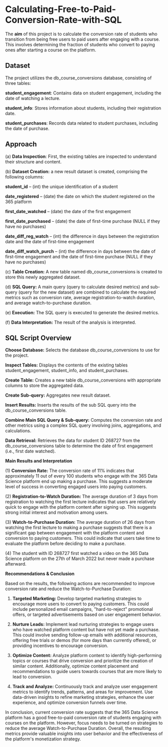 # Calculating-Free-to-Paid-Conversion-Rate-with-SQL

The **aim** of this project is to calculate the conversion rate of students who transition from being free users to paid users after engaging with a course. This involves determining the fraction of students who convert to paying ones after starting a course on the platform.


## **Dataset**

The project utilizes the db_course_conversions database, consisting of three tables:

**student_engagement**: Contains data on student engagement, including the date of watching a lecture.

**student_info**: Stores information about students, including their registration date.

**student_purchases**: Records data related to student purchases, including the date of purchase.


## **Approach**

(a) **Data Inspection**: First, the existing tables are inspected to understand their structure and content.

(b) **Dataset Creation:** a new result dataset is created, comprising the following columns:

**student_id** – (int) the unique identification of a student

**date_registered** – (date) the date on which the student registered on the 365 platform

**first_date_watched** – (date) the date of the first engagement

**first_date_purchased** – (date) the date of first-time purchase (NULL if they have no purchases)

**date_diff_reg_watch** – (int) the difference in days between the registration date and the date of first-time engagement

**date_diff_watch_purch** – (int) the difference in days between the date of first-time engagement and the date of first-time purchase (NULL if they have no purchases)

(c) **Table Creation:**  A new table named db_course_conversions is created to store this newly aggregated dataset.

(d) **SQL Query:** A main query (query to calculate desired metrics) and sub-query (query for the new dataset) are combined to calculate the required metrics such as conversion rate, average registration-to-watch duration, and average watch-to-purchase duration.

(e) **Execution:** The SQL query is executed to generate the desired metrics.

(f) **Data Interpretation:** The result of the analysis is interpreted.


## **SQL Script Overview**

**Choose Database:** Selects the database db_course_conversions to use for the project.

**Inspect Tables:** Displays the contents of the existing tables student_engagement, student_info, and student_purchases.

**Create Table:** Creates a new table db_course_conversions with appropriate columns to store the aggregated data.

**Create Sub-query:** Aggregates new result dataset.

**Insert Results:** Inserts the results of the sub SQL query into the db_course_conversions table.

**Combine Main SQL Query & Sub-query:** Computes the conversion rate and other metrics using a complex SQL query involving joins, aggregations, and calculations.

**Data Retrieval:** Retrieves the data for student ID 268727 from the db_course_conversions table to determine the date of first engagement (i.e., first date watched).


**Main Results and Interpretation**

(1) **Conversion Rate:** The conversion rate of 11% indicates that approximately 11 out of every 100 students who engage with the 365 Data Science platform end up making a purchase. This suggests a moderate level of success in converting engaged users into paying customers.

(2) **Registration-to-Watch Duration:** The average duration of 3 days from registration to watching the first lecture indicates that users are relatively quick to engage with the platform content after signing up. This suggests strong initial interest and motivation among users.

(3) **Watch-to-Purchase Duration:** The average duration of 26 days from watching the first lecture to making a purchase suggests that there is a significant gap between engagement with the platform content and conversion to paying customers. This could indicate that users take time to evaluate the platform before deciding to make a purchase.

(4) The student with ID 268727 first watched a video on the 365 Data Science platform on the 27th of March 2022 but never made a purchase afterward.

**Recommendations & Conclusion**

Based on the results, the following actions are recommended to improve conversion rate and reduce the Watch-to-Purchase Duration: 

1. **Targeted Marketing:** Develop targeted marketing strategies to encourage more users to convert to paying customers. This could include personalized email campaigns, "hard-to-reject" promotional offers, or targeted advertisements based on user engagement behavior.

2. **Nurture Leads:** Implement lead nurturing strategies to engage users who have watched platform content but have not yet made a purchase. This could involve sending follow-up emails with additional resources, offering free trials or demos (for more days than currently offered), or providing incentives to encourage conversion.

3. **Optimize Content:** Analyze platform content to identify high-performing topics or courses that drive conversion and prioritize the creation of similar content. Additionally, optimize content placement and recommendations to guide users towards courses that are more likely to lead to conversion.

4. **Track and Analyze:** Continuously track and analyze user engagement metrics to identify trends, patterns, and areas for improvement. Use data-driven insights to refine marketing strategies, enhance the user experience, and optimize conversion funnels over time.
   
In conclusion, current conversion rate suggests that the 365 Data Science platform has a good free-to-paid conversion rate of students engaging with courses on the platform. However, focus needs to be turned on strategies to reduce the average Watch-to-Purchase Duration. Overall, the resulting metrics provide valuable insights into user behavior and the effectiveness of the platform's monetization strategy.
